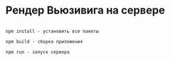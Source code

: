 # Рендер Вьюзивига на сервере

```

npm install - установить все пакеты

npm build - сборка приложения

npm run - запуск сервера

```